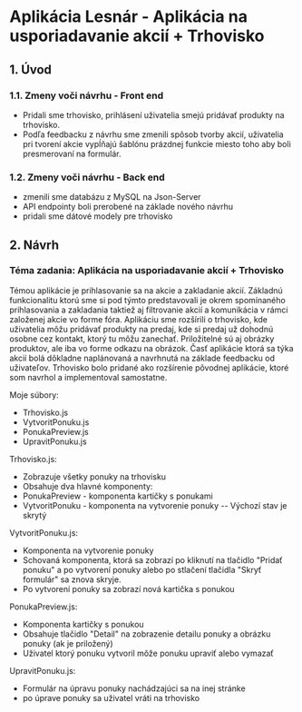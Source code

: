 # Aplikácia Lesnár - Aplikácia na usporiadavanie akcií + Trhovisko
## 1. Úvod 
### 1.1. Zmeny voči návrhu - Front end
- Pridali sme trhovisko, prihlásení uživatelia smejú pridávať produkty na trhovisko.
- Podľa feedbacku z návrhu sme zmenili spôsob tvorby akcií, uživatelia pri tvorení akcie vypĺňajú šablónu prázdnej funkcie miesto toho aby boli presmerovaní na formulár.
### 1.2. Zmeny voči návrhu - Back end
- zmenili sme databázu z MySQL na Json-Server
- API endpointy boli prerobené na základe nového návrhu
- pridali sme dátové modely pre trhovisko
  
## 2. Návrh
### Téma zadania: Aplikácia na usporiadavanie akcií + Trhovisko
Témou aplikácie je prihlasovanie sa na akcie a zakladanie akcií. Základnú funkcionalitu ktorú sme si pod týmto predstavovali je okrem spomínaného prihlasovania a zakladania taktiež aj filtrovanie akcií a komunikácia v rámci založenej akcie vo forme fóra.
Aplikáciu sme rozšírili o trhovisko, kde uživatelia môžu pridávať produkty na predaj, kde si predaj už dohodnú osobne cez kontakt, ktorý tu môžu zanechať. Priložitelné sú aj obrázky produktov, ale iba vo forme odkazu na obrázok. 
Časť aplikácie ktorá sa týka akcií bolá dôkladne naplánovaná a navrhnutá na základe feedbacku od uživateľov. Trhovisko bolo pridané ako rozšírenie pôvodnej aplikácie, ktoré som navrhol a implementoval samostatne.


Moje súbory:

- Trhovisko.js
- VytvoritPonuku.js
- PonukaPreview.js
- UpravitPonuku.js

Trhovisko.js: 

- Zobrazuje všetky ponuky na trhovisku
- Obsahuje dva hlavné komponenty:
- PonukaPreview - komponenta kartičky s ponukami
- VytvoritPonuku - komponenta na vytvorenie ponuky -- Výchozí stav je skrytý

VytvoritPonuku.js:

- Komponenta na vytvorenie ponuky
- Schovaná komponenta, ktorá sa zobrazí po kliknutí na tlačidlo "Pridať ponuku" a po vytvorení ponuky alebo po stlačení tlačidla "Skryť formulár" sa znova skryje.
- Po vytvorení ponuky sa zobrazí nová kartička s ponukou

PonukaPreview.js:

- Komponenta kartičky s ponukou
- Obsahuje tlačidlo "Detail" na zobrazenie detailu ponuky a obrázku ponuky (ak je priložený)
- Uživatel ktorý ponuku vytvoril môže ponuku upraviť alebo vymazať

UpravitPonuku.js:

- Formulár na úpravu ponuky nachádzajúci sa na inej stránke
- po úprave ponuky sa uživatel vráti na trhovisko

